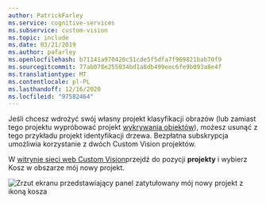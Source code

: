 ```yaml
---
author: PatrickFarley
ms.service: cognitive-services
ms.subservice: custom-vision
ms.topic: include
ms.date: 03/21/2019
ms.author: pafarley
ms.openlocfilehash: b71141a970420c51cde5f5dfa7f969821bab70f9
ms.sourcegitcommit: 77ab078e255034bd1a8db499eec6fe9b093a8e4f
ms.translationtype: MT
ms.contentlocale: pl-PL
ms.lasthandoff: 12/16/2020
ms.locfileid: "97582464"
---
```

Jeśli chcesz wdrożyć swój własny projekt klasyfikacji obrazów (lub zamiast tego projektu wypróbować projekt [wykrywania obiektów](../quickstarts/object-detection.md)), możesz usunąć z tego przykładu projekt identyfikacji drzewa. Bezpłatna subskrypcja umożliwia korzystanie z dwóch Custom Vision projektów.

W [witrynie sieci web Custom Vision](https://customvision.ai)przejdź do pozycji **projekty** i wybierz Kosz w obszarze mój nowy projekt.

![Zrzut ekranu przedstawiający panel zatytułowany mój nowy projekt z ikoną kosza](../media/csharp-tutorial/delete_project.png)
